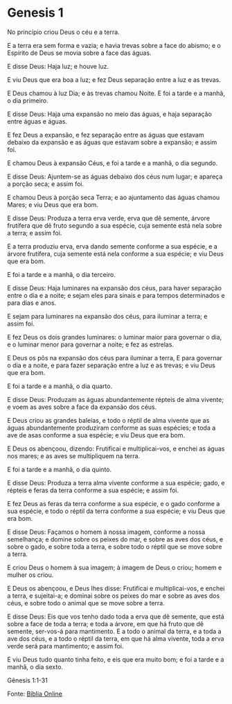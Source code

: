 # Genesis 1

No princípio criou Deus o céu e a terra.

E a terra era sem forma e vazia; e havia trevas sobre a face do abismo; e o Espírito de Deus se movia sobre a face das águas.

E disse Deus: Haja luz; e houve luz.

E viu Deus que era boa a luz; e fez Deus separação entre a luz e as trevas.

E Deus chamou à luz Dia; e às trevas chamou Noite. E foi a tarde e a manhã, o dia primeiro.

E disse Deus: Haja uma expansão no meio das águas, e haja separação entre águas e águas.

E fez Deus a expansão, e fez separação entre as águas que estavam debaixo da expansão e as águas que estavam sobre a expansão; e assim foi.

E chamou Deus à expansão Céus, e foi a tarde e a manhã, o dia segundo.

E disse Deus: Ajuntem-se as águas debaixo dos céus num lugar; e apareça a porção seca; e assim foi.

E chamou Deus à porção seca Terra; e ao ajuntamento das águas chamou Mares; e viu Deus que era bom.

E disse Deus: Produza a terra erva verde, erva que dê semente, árvore frutífera que dê fruto segundo a sua espécie, cuja semente está nela sobre a terra; e assim foi.

E a terra produziu erva, erva dando semente conforme a sua espécie, e a árvore frutífera, cuja semente está nela conforme a sua espécie; e viu Deus que era bom.

E foi a tarde e a manhã, o dia terceiro.

E disse Deus: Haja luminares na expansão dos céus, para haver separação entre o dia e a noite; e sejam eles para sinais e para tempos determinados e para dias e anos.

E sejam para luminares na expansão dos céus, para iluminar a terra; e assim foi.

E fez Deus os dois grandes luminares: o luminar maior para governar o dia, e o luminar menor para governar a noite; e fez as estrelas.

E Deus os pôs na expansão dos céus para iluminar a terra,
E para governar o dia e a noite, e para fazer separação entre a luz e as trevas; e viu Deus que era bom.

E foi a tarde e a manhã, o dia quarto.

E disse Deus: Produzam as águas abundantemente répteis de alma vivente; e voem as aves sobre a face da expansão dos céus.

E Deus criou as grandes baleias, e todo o réptil de alma vivente que as águas abundantemente produziram conforme as suas espécies; e toda a ave de asas conforme a sua espécie; e viu Deus que era bom.

E Deus os abençoou, dizendo: Frutificai e multiplicai-vos, e enchei as águas nos mares; e as aves se multipliquem na terra.

E foi a tarde e a manhã, o dia quinto.

E disse Deus: Produza a terra alma vivente conforme a sua espécie; gado, e répteis e feras da terra conforme a sua espécie; e assim foi.

E fez Deus as feras da terra conforme a sua espécie, e o gado conforme a sua espécie, e todo o réptil da terra conforme a sua espécie; e viu Deus que era bom.

E disse Deus: Façamos o homem à nossa imagem, conforme a nossa semelhança; e domine sobre os peixes do mar, e sobre as aves dos céus, e sobre o gado, e sobre toda a terra, e sobre todo o réptil que se move sobre a terra.

E criou Deus o homem à sua imagem; à imagem de Deus o criou; homem e mulher os criou.

E Deus os abençoou, e Deus lhes disse: Frutificai e multiplicai-vos, e enchei a terra, e sujeitai-a; e dominai sobre os peixes do mar e sobre as aves dos céus, e sobre todo o animal que se move sobre a terra.

E disse Deus: Eis que vos tenho dado toda a erva que dê semente, que está sobre a face de toda a terra; e toda a árvore, em que há fruto que dê semente, ser-vos-á para mantimento.
E a todo o animal da terra, e a toda a ave dos céus, e a todo o réptil da terra, em que há alma vivente, toda a erva verde será para mantimento; e assim foi.

E viu Deus tudo quanto tinha feito, e eis que era muito bom; e foi a tarde e a manhã, o dia sexto.

Gênesis 1:1-31

Fonte: [Bíblia Online](https://www.bibliaonline.com.br/acf/gn/1)
